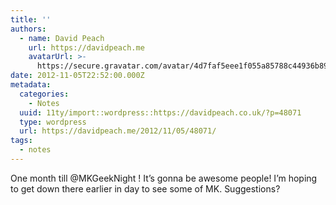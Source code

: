 ```yaml
---
title: ''
authors:
  - name: David Peach
    url: https://davidpeach.me
    avatarUrl: >-
      https://secure.gravatar.com/avatar/4d7faf5eee1f055a85788c44936b8995eaab6dfb004e7854ec747ccb272e91ee?s=96&d=mm&r=g
date: 2012-11-05T22:52:00.000Z
metadata:
  categories:
    - Notes
  uuid: 11ty/import::wordpress::https://davidpeach.co.uk/?p=48071
  type: wordpress
  url: https://davidpeach.me/2012/11/05/48071/
tags:
  - notes
---
```

One month till @MKGeekNight ! It’s gonna be awesome people! I’m hoping to get down there earlier in day to see some of MK. Suggestions?